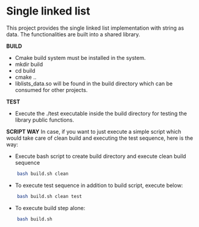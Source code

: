 # Single linked list

This project provides the single linked list implementation with string as data. The functionalities are built into a shared library. 

**BUILD**

* Cmake build system must be installed in the system.
* mkdir build
* cd build
* cmake ..
* liblists_data.so will be found in the build directory which can be consumed for other projects.

**TEST**

* Execute the ./test executable inside the build directory for testing the library public functions.

**SCRIPT WAY**
In case, if you want to just execute a simple script which would take care of clean build and executing the test sequence, here is the way:

* Execute bash script to create build directory and execute clean build sequence 
``` bash script
    bash build.sh clean
```
* To execute test sequence in addition to build script, execute below:
``` bash script
    bash build.sh clean test
```
* To execute build step alone:
``` bash script
    bash build.sh
```
